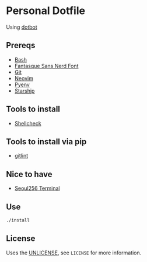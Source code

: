 # Personal Dotfile

Using [dotbot](https://github.com/anishathalye/dotbot)

## Prereqs
- [Bash](https://www.gnu.org/software/bash/)
- [Fantasque Sans Nerd Font](https://github.com/ryanoasis/nerd-fonts/tree/master/patched-fonts/FantasqueSansMono)
- [Git](https://git-scm.com)
- [Neovim](https://neovim.io)
- [Pyenv](https://github.com/pyenv/pyenv)
- [Starship](https://starship.rs/)

## Tools to install
* [Shellcheck](https://www.shellcheck.net/)

## Tools to install via pip
* [gitlint](https://github.com/jorisroovers/gitlint)

## Nice to have
* [Seoul256 Terminal](https://github.com/junegunn/seoul256.vim)

## Use
```sh
./install
```

## License
Uses the [UNLICENSE](https://unlicense.org), see `LICENSE` for more information.
